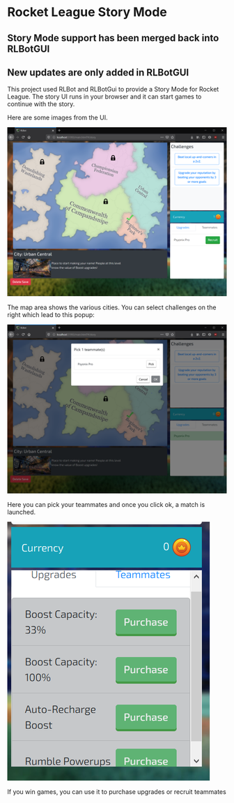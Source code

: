 # Rocket League Story Mode

## Story Mode support has been merged back into RLBotGUI
## New updates are only added in RLBotGUI

This project used RLBot and RLBotGui to provide a Story Mode for
Rocket League. The story UI runs in your browser and it can
start games to continue with the story.

Here are some images from the UI.

![Screenshot](rlbot_gui/story/screenshots/rl-story-mode5.PNG)

The map area shows the various cities. You can select challenges on the
right which lead to this popup:

![Screenshot](rlbot_gui/story/screenshots/rl-story-mode8.PNG)

Here you can pick your teammates and once you click ok, a match is launched.

![Screenshot](rlbot_gui/story/screenshots/rl-story-mode10.PNG)

If you win games, you can use it to purchase upgrades or recruit
teammates

